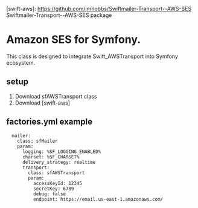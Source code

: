 [swift-aws]:  https://github.com/jmhobbs/Swiftmailer-Transport--AWS-SES Swiftmailer-Transport--AWS-SES package



# Amazon SES for Symfony.

This class is designed to integrate Swift_AWSTransport into Symfony ecosystem.


## setup

1. Download sfAWSTransport class
2. Download [swift-aws]


## factories.yml example

      mailer:
        class: sfMailer
        param:
          logging: %SF_LOGGING_ENABLED%
          charset: %SF_CHARSET%
          delivery_strategy: realtime
          transport:
            class: sfAWSTransport
            param:
              accessKeyId: 12345
              secretKey: 6789
              debug: false
              endpoint: https://email.us-east-1.amazonaws.com/


